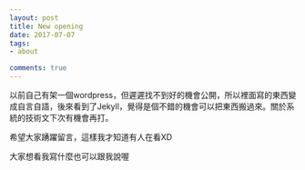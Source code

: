 ```yaml
---
layout: post
title: New opening
date: 2017-07-07
tags:
- about

comments: true
---
```


以前自己有架一個wordpress，但遲遲找不到好的機會公開，所以裡面寫的東西變成自言自語，後來看到了Jekyll，覺得是個不錯的機會可以把東西搬過來。關於系統的技術文下次有機會再打。

希望大家踴躍留言，這樣我才知道有人在看XD

大家想看我寫什麼也可以跟我說喔